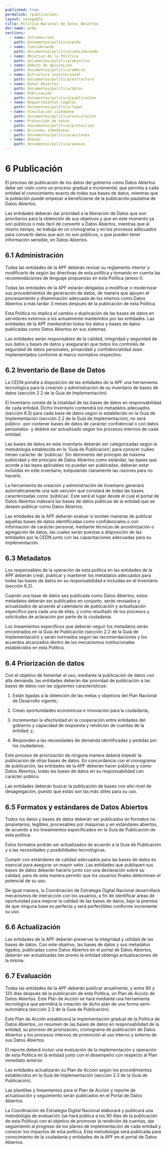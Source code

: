 ```yaml
---
published: true
permalink: /publicacion/
layout: navegable
title: Política Nacional de Datos Abiertos
doc-name: pnda
sections:
  - name: Introducción
    path: documentos/politica/pnda
  - name: Considerando
    path: documentos/politica/considerando
  - name: Objetivo de la Política
    path: documentos/politica/objetivo
  - name: Ámbito de aplicación
    path: documentos/politica/ambito
  - name: Estructura institucional
    path: documentos/politica/estructura
  - name: Datos Abiertos
    path: documentos/politica/datos
  - name: Publicación
    path: documentos/politica/publicacion
  - name: Requerimientos Legales
    path: documentos/politica/legal
  - name: Vinculación ciudadana
    path: documentos/politica/vinculacion
  - name: Protección de datos
    path: documentos/politica/proteccion
  - name: Acciones inmediatas
    path: documentos/politica/acciones
  - name: Anexos
    path: documentos/politica/anexos
---
```



# 6 Publicación

El proceso de publicación de los datos del gobierno como Datos Abiertos debe ser visto como un proceso gradual e incremental, que permita
a cada entidad el conocimiento exacto de todas sus bases de datos, mientras que la población puede empezar a beneficiarse de la
publicación paulatina de Datos Abiertos.

Las entidades deberán dar prioridad a la liberación de Datos  que son prioritarios para la obtención de sus objetivos y que en este
momento ya son públicos o más fácil de convertir a Datos Abiertos,  mientras que al mismo tiempo, se trabaja en un cronograma y en los
procesos adecuados para convertir datos que aún no son públicos, o que pueden tener información sensible, en Datos Abiertos.


## 6.1  Administración

Todas las entidades de la APF deberán revisar su reglamento interior y modificarlo de según las directivas de esta política y tomando
en cuenta las recomendaciones de lenguaje propuestas en esta Política (anexo I).

Todas las entidades de la APF estarán obligadas a modificar o modernizar sus procedimientos de generación de datos, de manera que apoyen
el procesamiento y diseminación adecuada de los mismos como Datos Abiertos a más tardar 3 meses después de la publicación de esta Política.

Esta Política no implica el cambio o duplicación de las bases de datos en servidores externos a los actualmente mantenidos por las
entidades. Las entidades de la APF mantendrán todos los datos y bases de datos publicadas como Datos Abiertos en sus sistemas.

Las entidades serán responsables de la calidad, integridad y seguridad de sus datos y bases de datos y asegurarán que todos los controles
de seguridad de datos personales, privacidad y confidencialidad sean implementados conforme al marco normativo respectivo. 


## 6.2  Inventario de Base de Datos


La CEDN pondrá a disposición de las entidades de la APF  una herramienta tecnológica para la creación y administración de su inventario
de bases de datos (sección 2.2 de la Guía de Implementación). 

El Inventario consta de la totalidad de las bases de datos en responsabilidad de cada entidad. Dicho Inventario contendrá los metadatos
adecuados (sección 6.3) para cada base de datos según lo establecido en la Guía de Implementación (sección 2.2 de la Guía de
Implementación),  no será público -por contener bases de datos de carácter confidencial o con datos personales- y deberá ser actualizado
según los procesos internos de cada entidad.

Las bases de datos en este inventario deberán ser categorizadas según la metodología establecida en la ‘Guía de Publicación’, para conocer
cuáles tienen carácter de ‘públicas’. Sin detrimento del principio de máxima publicidad y del principio de Datos Abiertos como estándar,
las bases que acorde a las leyes aplicables no puedan ser publicadas, deberán estar incluidas en este inventario, estipulando claramente
las razones para no hacerlo.


La herramienta de creación y administración de Inventario generará automáticamente una sub-sección que constará de todas las bases
caracterizadas como ‘públicas’. Este será el lugar desde el cual el portal de Datos Abiertos indexará las bases de datos públicas de
la entidad que se deseen publicar como Datos Abiertos.

Las entidades de la APF deberán evaluar si existen maneras de publicar aquellas bases de datos identificadas como confidenciales o con
información de carácter personal, mediante técnicas de anonimización o agregación de datos, las cuales serán puestas a disposición de
las entidades por la CEDN junto con las capacitaciones adecuadas para su implementación.



## 6.3  Metadatos

Los responsables de la operación de esta política en las entidades de la APF deberán crear, publicar y mantener los metadatos adecuados
para todas las bases de datos en su responsabilidad e incluidas en el Inventario (sección 6.2).

Cuando una base de datos sea publicada como Datos Abiertos, estos metadatos deberán ser publicados en conjunto, serán revisados y
actualizados de acuerdo al calendario de publicación y actualización específico para cada una de ellas, y como resultado de los procesos
y solicitudes de aclaración por parte de la ciudadanía.

Los lineamientos específicos que deberán seguir los metadatos serán encontrados en la Guía de Publicación (sección 2.2 de la Guía de
Implementación) y serán normados según las recomendaciones y  los acuerdos alcanzados dentro de los mecanismos institucionales
establecidos en esta Política.


## 6.4  Priorización de datos

Con el objetivo de fomentar el uso, mediante la publicación de datos con alta demanda, las entidades deberán dar prioridad de publicación
a las bases de datos con las siguientes características:

 1. Están ligadas a la obtención de las metas y objetivos del Plan Nacional de Desarrollo vigente;
 
 2. Crean oportunidades económicas e innovación para la ciudadanía;
 
 3. Incrementan la efectividad en la cooperación entre entidades del gobierno y capacidad de respuesta y rendición de cuentas de la
    entidad; y,
    
 4. Responden a las necesidades de demanda identificadas y pedidas por los ciudadanos.
 
 Este proceso de priorización de ninguna manera deberá impedir la publicación de otras bases de datos. En concordancia con el cronograma
 de publicación, las entidades de la APF deberán hacer públicas y como Datos Abiertos, todas las bases de datos en su responsabilidad con
 carácter público.
 
 Las entidades deberán buscar la publicación de bases con alto nivel de desagregación, puesto que estas son las más útiles para su uso.
 

## 6.5  Formatos y estándares de Datos Abiertos


Todos los datos y bases de datos deberán ser publicados en formatos no propietarios, legibles, procesables por máquinas y en estándares
abiertos, de acuerdo a los lineamientos especificados en la Guía de Publicación de esta política.

Estos formatos podrán ser actualizados de acuerdo a la Guía de Publicación y a las necesidades y posibilidades tecnológicas.

Cumplir con estándares de calidad adecuados para las bases de datos es esencial para asegurar un mayor valor. Las entidades que publiquen
sus bases de datos deberán hacerlo junto con una declaración sobre su calidad, para de esta manera permitir que los usuarios finales
determinen el potencial de su uso.

De igual manera, la Coordinación de Estrategia Digital Nacional desarrollará mecanismos de interacción con los usuarios, a fin de
identificar áreas de oportunidad para mejorar la calidad de las bases de datos, bajo la premisa de que ninguna base es perfecta y
será perfectibles conforme incremente su uso.



## 6.6  Actualización

Las entidades de la APF deberán preservar la integridad y utilidad de las bases de datos. Con este objetivo, las bases de datos y sus
metadatos ligados, publicadas como Datos Abiertos en el portal de Datos Abiertos, deberán ser actualizadas tan pronto la entidad obtenga
actualizaciones de la misma.


## 6.7  Evaluación

Todas las entidades de la APF deberán publicar anualmente, y  entre 90  y 120 días  después de la publicación de esta Política,
un Plan de Acción de Datos Abiertos. Este Plan de Acción se hará mediante una herramienta tecnológica que permitirá la creación de dicho
plan de una forma semi-automática (sección 2.3 de la Guía de Publicación).

Este Plan de Acción establecerá la implementación gradual de la Política de Datos Abiertos, un resumen de las bases de datos en
responsabilidad de la entidad, su proceso de priorización, cronograma de publicación de Datos Abiertos y los procesos internos de
promoción al uso interno y externo de sus Datos Abiertos.

El reporte deberá incluir una evaluación de la implementación y operación de esta Política en la entidad junto con el desempeño con
respecto al Plan inmediato anterior.

Las entidades actualizarán su Plan de Acción  según los procedimientos establecidos en la Guía de Implementación (sección 2.3 de la Guía
de Publicación).

Las plantillas y lineamientos para el Plan de Acción y reporte de actualización y seguimiento serán publicados en el Portal de Datos
Abiertos.

La Coordinación de Estrategia Digital Nacional elaborará y publicará una metodología de evaluación (se hará pública a los 90 días de
la publicación de esta Política) con el objetivo de promover la rendición de cuentas, dar seguimiento al progreso de los planes de
implementación de cada entidad y conocer los impactos de esta política. Esta metodología será publicada para conocimiento de la
ciudadanía y entidades de la APF en el portal de Datos Abiertos.


